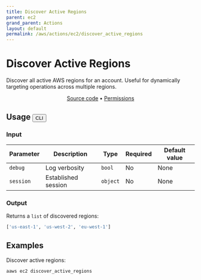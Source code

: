 ```yaml
---
title: Discover Active Regions
parent: ec2
grand_parent: Actions
layout: default
permalink: /aws/actions/ec2/discover_active_regions
---
```


# Discover Active Regions

Discover all active AWS regions for an account. Useful for dynamically targeting operations
across multiple regions.

<p align="center">
   <a href="https://github.com/avtomat-hub/avtomat-aws/tree/main/avtomat_aws/ec2/discover_active_regions.py">Source code</a> •
   <a href="/aws/permissions/ec2/discover_active_regions">Permissions</a>
</p>

## Usage <button id="toggleButton" class="btn fs-3" onclick="toggleTables()">CLI</button>

### Input

| Parameter  | Description                       | Type     | Required | Default value |
|------------|-----------------------------------|----------|----------|---------------|
| `debug`    | Log verbosity                     | `bool`   | No       | None          |
| `session`  | Established session               | `object` | No       | None          |

### Output

Returns a `list` of discovered regions:

```python
['us-east-1', 'us-west-2', 'eu-west-1']
```

<div markdown="1" id="cli" style="display: block;">

## Examples

Discover active regions:

```bash
aaws ec2 discover_active_regions
```

</div>

<div markdown="1" id="prog" style="display: none;">

## Examples

Discover active regions:

```python
from avtomat_aws import ec2

response = ec2.discover_active_regions()
```

</div>

<script>
  function toggleTables() {
    var cli = document.getElementById("cli");
    var prog = document.getElementById("prog");
    var toggleButton = document.getElementById("toggleButton");
    if (cli.style.display === "none") {
      cli.style.display = "block";
      prog.style.display = "none";
      toggleButton.innerHTML = "CLI";
    } else {
      cli.style.display = "none";
      prog.style.display = "block";
      toggleButton.innerHTML = "Programmatic";
    } 
  }
</script>
